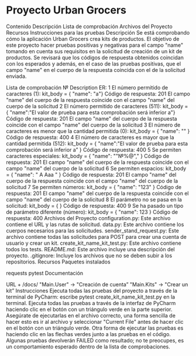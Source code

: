 # Proyecto Urban Grocers 
Contenido
Descripción
Lista de comprobación
Archivos del Proyecto
Recursos
Instrucciones para las pruebas
Descripción
Se está comprobando cómo la aplicación Urban Grocers crea kits de productos. El objetivo de este proyecto hacer pruebas positivas y negativas para el campo "name" tomando en cuenta sus requisitos en la solicitud de creación de un kit de productos. Se revisará que los códigos de respuesta obtenidos coincidan con los esperados y además, en el caso de las pruebas positivas, que el campo "name" en el cuerpo de la respuesta coincida con el de la solicitud enviada.

Lista de comprobación
№	Description	ER:
1	El número permitido de caracteres (1): kit_body = { "name": "a"}	Código de respuesta: 201 El campo "name" del cuerpo de la respuesta coincide con el campo "name" del cuerpo de la solicitud
2	El número permitido de caracteres (511): kit_body = { "name":"El valor de prueba para esta comprobación será inferior a"}	Código de respuesta: 201 El campo "name" del cuerpo de la respuesta coincide con el campo "name" del cuerpo de la solicitud
3	El número de caracteres es menor que la cantidad permitida (0): kit_body = { "name": "" }	Código de respuesta: 400
4	El número de caracteres es mayor que la cantidad permitida (512):
kit_body = { "name":"El valor de prueba para esta comprobación será inferior a” }	Código de respuesta: 400
5	Se permiten caracteres especiales: kit_body = { "name": ""№%@"," }	Código de respuesta: 201 El campo "name" del cuerpo de la respuesta coincide con el campo "name" del cuerpo de la solicitud
6	Se permiten espacios: kit_body = { "name": " A Aaa " }	Código de respuesta: 201 El campo "name" del cuerpo de la respuesta coincide con el campo "name" del cuerpo de la solicitud
7	Se permiten números: kit_body = { "name": "123" }	Código de respuesta: 201 El campo "name" del cuerpo de la respuesta coincide con el campo "name" del cuerpo de la solicitud
8	El parámetro no se pasa en la solicitud: kit_body = { }	Código de respuesta: 400
9	Se ha pasado un tipo de parámetro diferente (número): kit_body = { "name": 123 }	Código de respuesta: 400
Archivos del Proyecto
configuration.py: Este archivo contiene el URL y las rutas de solicitud.
data.py: Este archivo contiene los cuerpos necesarios para las solicitudes.
sender_stand_request.py: Este archivo contiene todas las solicitudes para POST para crear una cuenta de usuario y crear un kit.
create_kit_name_kit_test.py: Este archivo contiene todos los tests.
README.md: Este archivo incluye una descripción del proyecto.
.gitignore: Incluye los archivos que no se deben subir a los repositorios.
Recursos
Paquetes instalados

requests
pytest
Documentación

URL + /docs/
"Main.User" → "Creación de cuenta”
"Main.Kits" → "Crear un kit”
Instrucciones
Ejecuta todas las pruebas del proyecto a través de la terminal de PyCharm: escribe pytest create_kit_name_kit_test.py en la terminal.
Ejecuta todas las pruebas a través de la interfaz de PyCharm haciendo clic en el botón con un triángulo verde en la parte superior.
Asegúrate de ejecutarlas en el archivo correcto, una forma sencilla de hacer esto es ir al archivo y seleccionar "Current File" antes de hacer clic en el botón con un triángulo verde.
Otra forma de ejecutar las pruebas es haciendo clic en las flechas verdes junto a las pruebas en el código.
Algunas pruebas devolverán FAILED como resultado; no te preocupes, es un comportamiento esperado dentro de la lista de comprobaciones.
